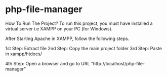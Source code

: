 # php-file-manager


How To Run The Project?
To run this project, you must have installed a virtual server i.e XAMPP on your PC (for Windows).

After Starting Apache in XAMPP, follow the following steps.

1st Step: Extract file
2nd Step: Copy the main project folder
3rd Step: Paste in xampp/htdocs/

4th Step: Open a browser and go to URL “http://localhost/php-file-manager”
